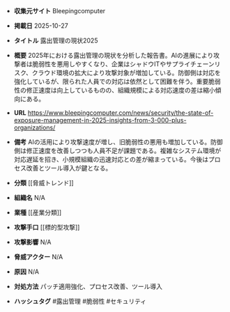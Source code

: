 - **収集元サイト**
Bleepingcomputer

- **掲載日**
2025-10-27

- **タイトル**
露出管理の現状2025

- **概要**
2025年における露出管理の現状を分析した報告書。AIの進展により攻撃者は脆弱性を悪用しやすくなり、企業はシャドウITやサプライチェーンリスク、クラウド環境の拡大により攻撃対象が増加している。防御側は対応を強化しているが、限られた人員での対応は依然として困難を伴う。重要脆弱性の修正速度は向上しているものの、組織規模による対応速度の差は縮小傾向にある。

- **URL**
https://www.bleepingcomputer.com/news/security/the-state-of-exposure-management-in-2025-insights-from-3-000-plus-organizations/

- **備考**
AIの活用により攻撃速度が増し、旧脆弱性の悪用も増加している。防御側は修正速度を改善しつつも人員不足が課題である。複雑なシステム環境が対応遅延を招き、小規模組織の迅速対応との差が縮まっている。今後はプロセス改善とツール導入が鍵となる。

- **分類**
[[脅威トレンド]]

- **組織名**
N/A

- **業種**
[[産業分類]]

- **攻撃手口**
[[標的型攻撃]]

- **攻撃影響**
N/A

- **脅威アクター**
N/A

- **原因**
N/A

- **対処方法**
パッチ適用強化、プロセス改善、ツール導入

- **ハッシュタグ**
#露出管理 #脆弱性 #セキュリティ

